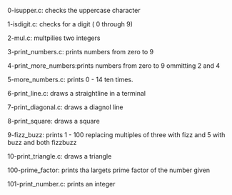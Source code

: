 0-isupper.c: checks the uppercase character

1-isdigit.c: checks for a digit ( 0 through 9)

2-mul.c: multpilies two integers

3-print_numbers.c: prints numbers from zero to 9

4-print_more_numbers:prints numbers from zero to 9 ommitting 2 and 4

5-more_numbers.c: prints 0 - 14 ten times.

6-print_line.c: draws a straightline in a terminal

7-print_diagonal.c: draws a diagnol line

8-print_square: draws a square

9-fizz_buzz: prints 1 - 100 replacing multiples of three with fizz and 5 with buzz and both fizzbuzz

10-print_triangle.c: draws a triangle

100-prime_factor: prints tha largets prime factor of the number given

101-print_number.c: prints an integer